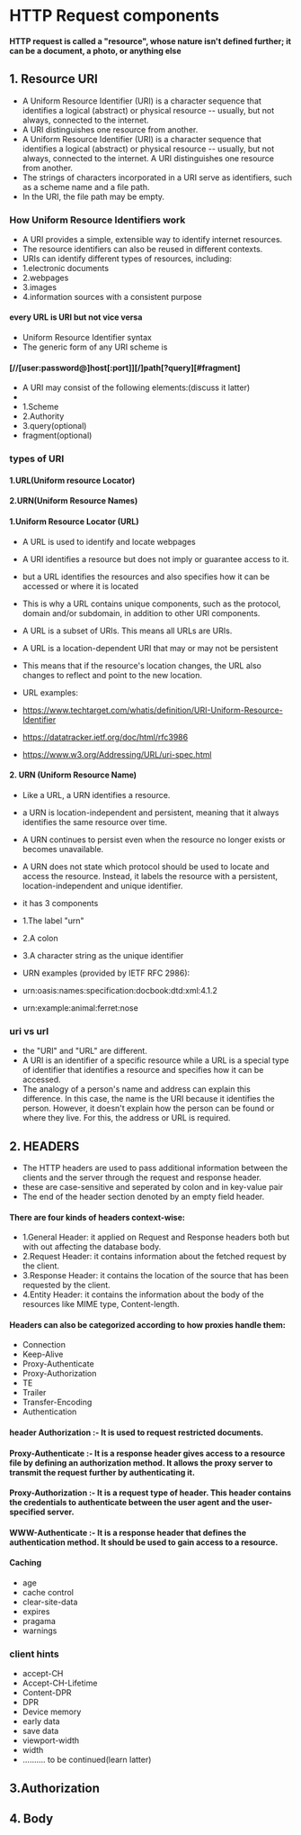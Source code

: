 # HTTP Request components
#### HTTP request is called a "resource", whose nature isn't defined further; it can be a document, a photo, or anything else
## 1. Resource URI
- A Uniform Resource Identifier (URI) is a character sequence that identifies a logical (abstract) or physical resource -- usually, but not always, connected to the internet.
- A URI distinguishes one resource from another.
- A Uniform Resource Identifier (URI) is a character sequence that identifies a logical (abstract) or physical resource -- usually, but not always, connected to the internet. A URI distinguishes one resource from another.
- The strings of characters incorporated in a URI serve as identifiers, such as a scheme name and a file path.
- In the URI, the file path may be empty.

### How Uniform Resource Identifiers work
- A URI provides a simple, extensible way to identify internet resources.
- The resource identifiers can also be reused in different contexts.
- URIs can identify different types of resources, including:
- 1.electronic documents
- 2.webpages
- 3.images
- 4.information sources with a consistent purpose


#### every URL is URI but not vice versa

- Uniform Resource Identifier syntax
- The generic form of any URI scheme is

#### [//[user:password@]host[:port]][/]path[?query][#fragment]

- A URI may consist of the following elements:(discuss it latter)
- 
- 1.Scheme
- 2.Authority
- 3.query(optional)
- fragment(optional)

### types of URI
#### 1.URL(Uniform resource Locator)
#### 2.URN(Uniform Resource Names)
#### 1.Uniform Resource Locator (URL)
-  A URL is used to identify and locate webpages
- A URI identifies a resource but does not imply or guarantee access to it.
- but a URL identifies the resources and also specifies how it can be accessed or where it is located
- This is why a URL contains unique components, such as the protocol, domain and/or subdomain, in addition to other URI components.

- A URL is a subset of URIs. This means all URLs are URIs.
- A URL is a location-dependent URI that may or may not be persistent
- This means that if the resource's location changes, the URL also changes to reflect and point to the new location.
- URL examples:

- https://www.techtarget.com/whatis/definition/URI-Uniform-Resource-Identifier

- https://datatracker.ietf.org/doc/html/rfc3986

- https://www.w3.org/Addressing/URL/uri-spec.html

#### 2. URN (Uniform Resource Name)
- Like a URL, a URN identifies a resource. 
-  a URN is location-independent and persistent, meaning that it always identifies the same resource over time.
- A URN continues to persist even when the resource no longer exists or becomes unavailable.
- A URN does not state which protocol should be used to locate and access the resource. Instead, it labels the resource with a persistent, location-independent and unique identifier.
-  it has 3 components
- 1.The label "urn"
- 2.A colon
- 3.A character string as the unique identifier
- URN examples (provided by IETF RFC 2986):

- urn:oasis:names:specification:docbook:dtd:xml:4.1.2
- urn:example:animal:ferret:nose 



### uri vs url
- the "URI" and "URL" are different. 
- A URI is an identifier of a specific resource while a URL is a special type of identifier that identifies a resource and specifies how it can be accessed.
- The analogy of a person's name and address can explain this difference. In this case, the name is the URI because it identifies the person. However, it doesn't explain how the person can be found or where they live. For this, the address or URL is required.
## 2. HEADERS
- The HTTP headers are used to pass additional information between the clients and the server through the request and response header. 
- these are case-sensitive and seperated by colon and in key-value pair
- The end of the header section denoted by an empty field header.

#### There are four kinds of headers context-wise:  
- 1.General Header: it applied on Request and Response headers both but with out affecting the database body.
- 2.Request Header: it contains information about the fetched request by the client.
- 3.Response Header: it contains the location of the source that has been requested by the client.
- 4.Entity Header: it contains the information about the body of the resources like MIME type, Content-length.


#### Headers can also be categorized according to how proxies handle them:  
- Connection
- Keep-Alive
- Proxy-Authenticate
- Proxy-Authorization
- TE
- Trailer
- Transfer-Encoding
- Authentication


#### header Authorization :- It is used to request restricted documents.
#### Proxy-Authenticate :-	It is a response header gives access to a resource file by defining an authorization method. It allows the proxy server to transmit the request further by authenticating it.
#### Proxy-Authorization :-	It is a request type of header. This header contains the credentials to authenticate between the user agent and the user-specified server. 
#### WWW-Authenticate :-	It is a response header that defines the authentication method. It should be used to gain access to a resource.

#### Caching 
- age
- cache control
- clear-site-data
- expires
- pragama
- warnings


### client hints
- accept-CH
- Accept-CH-Lifetime
- Content-DPR	
- DPR
- Device memory
- early data
- save data
- viewport-width
- width
- .......... to be continued(learn latter)

## 3.Authorization

## 4. Body


